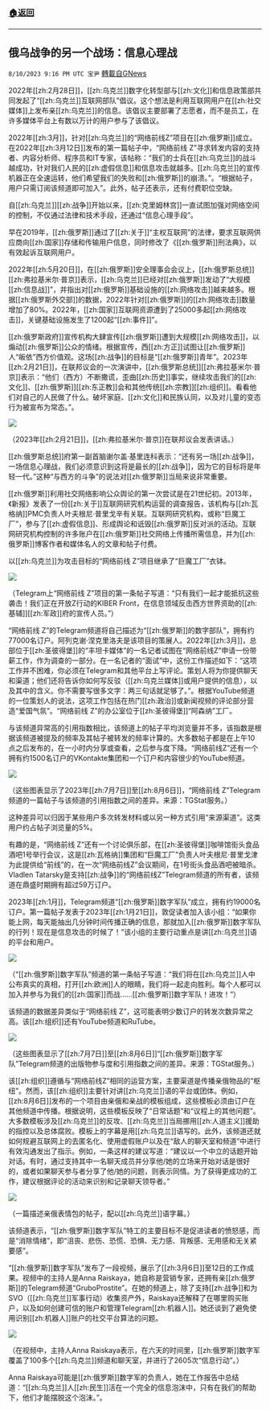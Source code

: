 ###  [:house:返回](README.md)
---


## 俄乌战争的另一个战场：信息心理战
`8/10/2023 9:16 PM UTC 宝尹` [轉載自GNews](https://gnews.org/articles/1543533)

  2022年[[zh:2月28日]]，[[zh:乌克兰]]数字化转型部与[[zh:文化]]和信息政策部共同发起了“[[zh:乌克兰]]互联网部队”倡议。这个想法是利用互联网用户在[[zh:社交媒体]]上发布亲[[zh:乌克兰]]的信息。该倡议主要部署了志愿者，而不是员工，在许多媒体平台上有数以万计的用户参与了该倡议。

2022年[[zh:3月]]，针对[[zh:乌克兰]]的“网络前线Z”项目在[[zh:俄罗斯]]成立。在2022年[[zh:3月12日]]发布的第一篇帖子中，“网络前线 Z”寻求转发内容的支持者、内容分析师、程序员和IT专家，该帖称：“我们的士兵在[[zh:乌克兰]]的战斗越成功，针对我们人民的[[zh:虚假信息]]和信息攻击就越多。[[zh:乌克兰]]的宣传机器正在全速运转，他们希望我们的失败和[[zh:俄罗斯]]的崩溃。”。“根据帖子，用户只需订阅该频道即可加入”。此外，帖子还表示，还有付费职位空缺。

自[[zh:乌克兰]][[zh:战争]]开始以来，[[zh:克里姆林宫]]一直试图加强对网络空间的控制，不仅通过法律和技术手段，还通过“信息心理手段”。

早在2019年，[[zh:俄罗斯]]通过了[[zh:关于]]“主权互联网”的法律，要求互联网供应商向[[zh:国家]]存储和传输用户信息，同时修改了《[[zh:俄罗斯]]刑法典》，以有效起诉互联网用户。

2022年[[zh:5月20日]]，在[[zh:俄罗斯]]安全理事会会议上，[[zh:俄罗斯总统]][[zh:弗拉基米尔·普京]]表示，[[zh:乌克兰]]已经对[[zh:俄罗斯]]发动了“大规模[[zh:信息战]]”，并指出对[[zh:俄罗斯]]基础设施的[[zh:网络攻击]]越来越多。根据[[zh:俄罗斯外交部]]的数据，2022年针对[[zh:俄罗斯]]的[[zh:网络攻击]]数量增加了80%。2022年，[[zh:国家]]互联网资源遭到了25000多起[[zh:网络攻击]]，关键基础设施发生了1200起“[[zh:事件]]”。

[[zh:俄罗斯政府]]宣传机构大肆宣传[[zh:俄罗斯]]遭到大规模[[zh:网络攻击]]，以煽动[[zh:俄罗斯]]公众的情绪。根据宣传，西[[zh:方正]]试图让[[zh:俄罗斯]]人“皈依”西方价值观。这场[[zh:战争]]的目标是“[[zh:俄罗斯]]青年”。2023年[[zh:2月21日]]，在联邦议会的一次演讲中，[[zh:俄罗斯总统]][[zh:弗拉基米尔·普京]]表示：“他们（西方）不断撒谎，歪曲[[zh:历史]]事实，继续攻击我们的[[zh:文化]]、[[zh:俄罗斯]][[zh:东正教]]会和其他传统[[zh:宗教]][[zh:组织]]。看看他们对自己的人民做了什么。破坏家庭、[[zh:文化]]和民族认同，以及对儿童的变态行为被宣布为常态。”。

![](https://i.imgur.com/PRL62Zt.jpg)

（2023年[[zh:2月21日]]，[[zh:弗拉基米尔·普京]]在联邦议会发表讲话。）

[[zh:俄罗斯总统]]府第一副首脑谢尔盖·基里连科表示：“还有另一场[[zh:战争]]，一场信息心理战，我们必须意识到这将是最长的[[zh:战争]]，因为它的目标将是年轻一代。”这种“与西方的斗争”的说法对[[zh:俄罗斯]]当局来说非常重要。

[[zh:俄罗斯]]利用社交网络影响公众舆论的第一次尝试是在21世纪初。2013年，《新报》发表了一份[[zh:关于]]互联网研究机构运营的调查报告，该机构与[[zh:瓦格纳]]PMC负责人叶夫根尼·普里戈辛有关联。互联网研究机构，或称“巨魔工厂”，参与了[[zh:虚假信息]]、形成舆论和诋毁[[zh:俄罗斯]]反对派的活动。互联网研究机构控制的许多账户在[[zh:俄罗斯]]社交网络上传播所需信息，并为[[zh:俄罗斯]]博客作者和媒体名人的文章和帖子付费。

以[[zh:乌克兰]]为攻击目标的“网络前线 Z”项目继承了“巨魔工厂”衣钵。

![](https://i.imgur.com/fO7xmsX.jpg)

（Telegram上“网络前线 Z”项目的第一条帖子写道：“只有我们一起才能抵抗这些袭击！我们正在开放Z行动的KIBER Front，在信息领域反击西方世界资助的[[zh:基辅]][[zh:军政]]府的宣传人员。”）

“网络前线 Z”的Telegram频道将自己描述为“[[zh:俄罗斯]]的数字部队”，拥有约77000名订户。阿列克谢·涅克里洛夫是该项目的策展人。2022年[[zh:3月]]，总部位于[[zh:圣彼得堡]]的“丰坦卡媒体”的一名记者试图在“网络前线Z”申请一份带薪工作，作为调查的一部分。在一名记者的“面试”中，这份工作描述如下：“这项工作并不困难，你必须在Telegram和其他平台上写评论。策划人将为你提供聊天和渠道；他们还将告诉你如何写反驳（[[zh:乌克兰媒体]]或用户提供的信息），以及其中的含义。你不需要写很多文字：两三句话就足够了。”。根据YouTube频道的一位策划人的说法，这项工作包括在热门[[zh:政治]]或新闻视频的评论部分营造“爱国气氛”。“网络前线 Z”的办公室位于[[zh:圣彼得堡]]“阿森纳”工厂。

与该频道异常高的引用指数相比，该频道上的帖子平均浏览量并不多，该指数是根据该频道被提及的频率及其帖子被转发的频率计算的。大多数帖子都是在上午10点之后发布的，在一小时内分享或查看，之后参与度下降。“网络前线Z”还有一个拥有约1500名订户的VKontakte集团和一个订户和内容很少的YouTube频道。

![](https://i.imgur.com/IuZd4Y4.jpg)

（这些图表显示了2023年[[zh:7月7日]]至[[zh:8月6日]]，“网络前线 Z”Telegram频道的一篇帖子与该频道的引用指数之间的差异。来源：TGStat服务。）

这种差异可以归因于某些用户多次转发材料或以另一种方式引用“来源渠道”。这类用户约占帖子浏览量的5%。

有趣的是，“网络前线 Z”还有一个讨论俱乐部，在[[zh:圣彼得堡]]咖啡馆街头食品酒吧1号举行会议，这是[[zh:瓦格纳]]集团和“巨魔工厂”负责人叶夫根尼·普里戈津为此提供给“前线”的，在一次“网络前线Z”会议期间，在1号街头食品酒吧被暗杀。Vladlen Tatarsky是支持[[zh:战争]]的“网络前线Z”Telegram频道的所有者，该频道在鼎盛时期拥有超过59万订户。

2023年[[zh:1月]]，Telegram频道“[[zh:俄罗斯]]数字军队”成立，拥有约19000名订户。第一篇帖子发表于2023年[[zh:1月21日]]，敦促读者加入该小组：“如果你能上网，每天能抽出几分钟时间传播正确的信息，那就加入[[zh:俄罗斯]]数字军队的行列！现在是信息攻击的时候了！”该小组的主要行动重点是讲[[zh:乌克兰]]语的平台和用户。

![](https://i.imgur.com/pMHjBTF.jpg)

（“[[zh:俄罗斯]]数字军队”频道的第一条帖子写道：“我们将在[[zh:乌克兰]]人中公布真实的真相，打开[[zh:欧洲]]人的眼睛，我们将一起走向胜利。每个人都可以加入并参与为我们的[[zh:国家]]而战……[[zh:俄罗斯]]数字军队！进攻！”）

该频道的数据差异类似于“网络前线 Z”，这可能表明少数订户的转发次数异常之高。该[[zh:组织]]还有YouTube频道和RuTube。

![](https://i.imgur.com/sBAgYzk.jpg)

（这些图表显示了[[zh:7月7日]]至[[zh:8月6日]]“[[zh:俄罗斯]]数字军队”Telegram频道的出版物参与度和引用指数之间的差异。来源：TGStat服务。）

该[[zh:组织]]遵循与“网络前线Z”相同的运营方案，主要渠道是传播亲俄物品的“枢纽”。然而，该[[zh:组织]]主要针对讲[[zh:乌克兰]]语的平台或团体。例如，[[zh:8月6日]]发布的一个项目由亲俄和亲战的模板组成，这些模板必须由订户在其他频道中传播。根据说明，这些模板反映了“日常话题”和“议程上的其他问题”。大多数模板涉及[[zh:乌克兰]]的反攻、[[zh:乌克兰]]当局挪用[[zh:人道主义]]援助的指控以及总体腐败。模板上的字幕是用[[zh:乌克兰]]语写的。此外，该频道还就如何规避互联网上的去匿名化、使用虚假账户以及在“敌人的聊天室和频道”中进行有效沟通发出了指示。例如，一条这样的建议写道：“建议以一个中立的话题开始对话。有时，通过支持其中一名聊天成员并分享他/她的立场来开始对话是很好的，或者如果聊天参与者分享了他/她的问题，则表示同情。为了获得更成功的工作，建议根据评论的活动来识别和记录聊天领导者。”

![](https://i.imgur.com/5oefFHE.jpg)

（一篇描述亲俄表情包的帖子，配以[[zh:乌克兰]]语字幕。）

该频道表示，“[[zh:俄罗斯]]数字军队”特工的主要目标不是促进读者的愤怒感，而是“消除情绪”，即“沮丧、悲伤、恐慌、恐惧、无力感、背叛感、无用感和无关紧要感”。

“[[zh:俄罗斯]]数字军队”发布了一段视频，展示了[[zh:3月6日]]至12日的工作成果。视频中的主持人是Anna Raiskaya，她自称是营销专家，还拥有亲[[zh:俄罗斯]]的Telegram频道“GruboProstite”。在她的频道上，除了支持[[zh:战争]]和为SVO（[[zh:乌克兰]]军事行动）收集资产外，Raiskaya还解释了在哪里购买账户，以及如何创建可信的账户和管理Telegram[[zh:机器人]]。她还谈到了避免使用识别[[zh:机器人]]账户的社交平台算法的问题。

![](https://i.imgur.com/Tep2LPv.jpg)

（在视频中，主持人Anna Raiskaya表示，在六天的时间里，[[zh:俄罗斯]]数字军覆盖了100多个[[zh:乌克兰]]频道和聊天室，并进行了2605次“信息行动”。）

Anna Raiskaya可能是[[zh:俄罗斯]]数字军的负责人，她在工作报告中总结道：“[[zh:乌克兰]]人[[zh:民生]]活在一个完全的信息泡沫中，只有在我们的帮助下，他们才能摆脱这个泡沫。”。
